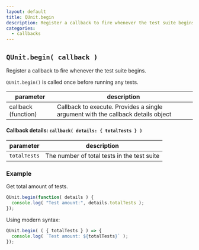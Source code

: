 ```yaml
---
layout: default
title: QUnit.begin
description: Register a callback to fire whenever the test suite begins.
categories:
  - callbacks
---
```


## `QUnit.begin( callback )`

Register a callback to fire whenever the test suite begins.

`QUnit.begin()` is called once before running any tests.

| parameter | description |
|-----------|-------------|
| callback (function) | Callback to execute. Provides a single argument with the callback details object |

#### Callback details: `callback( details: { totalTests } )`

| parameter | description |
|-----------|-------------|
| `totalTests` | The number of total tests in the test suite |

### Example

Get total amount of tests.

```js
QUnit.begin(function( details ) {
  console.log( "Test amount:", details.totalTests );
});
```

Using modern syntax:

```js
QUnit.begin( ( { totalTests } ) => {
  console.log( `Test amount: ${totalTests}` );
});
```
